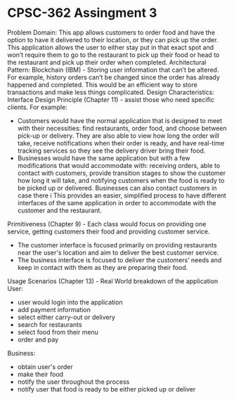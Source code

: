 # CPSC-362 Assingment 3

Problem Domain:
This app allows customers to order food and have the option to have it delivered to their location, or they can pick up the order. This application allows the user to either stay put in that exact spot and won’t require them to go to the restaurant to pick up their food or head to the restaurant and pick up their order when completed.
Architectural Pattern:
Blockchain (IBM) - Storing user information that can’t be altered. For example, history orders can’t be changed since the order has already happened and completed. This would be an efficient way to store transactions and make less things complicated.
Design Characteristics:
Interface Design Principle (Chapter 11) - assist those who need specific clients. For example:
-	Customers would have the normal application that is designed to meet with their necessities: find restaurants, order food, and choose between pick-up or delivery. They are also able to view how long the order will take, receive notifications when their order is ready, and have real-time tracking services so they see the delivery driver bring their food.
-	Businesses would have the same application but with a few modifications that would accommodate with: receiving orders, able to contact with customers, provide transition stages to show the customer how long it will take, and notifying customers when the food is ready to be picked up or delivered. Businesses can also contact customers in case there i
This provides an easier, simplified process to have different interfaces of the same application in order to accommodate with the customer and the restaurant.

Primitiveness (Chapter 9) - Each class would focus on providing one service, getting customers their food and providing customer service. 
- The customer interface is focused primarily on providing restaurants near the user's location and aim to deliver the best customer service. 
- The business interface is focused to deliver the customers’ needs and keep in contact with them as they are preparing their food.

Usage Scenarios (Chapter 13) - Real World breakdown of the application
User:
- user would login into the application
- add payment information
- select either carry-out or delivery
- search for restaurants 
- select food from their menu
- order and pay 

Business:
- obtain user's order
- make their food
- notify the user throughout the process
- notify user that food is ready to be either picked up or deliver
